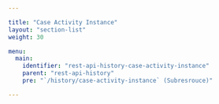 ```yaml
---

title: "Case Activity Instance"
layout: "section-list"
weight: 30

menu:
  main:
    identifier: "rest-api-history-case-activity-instance"
    parent: "rest-api-history"
    pre: "`/history/case-activity-instance` (Subresrouce)"

---
```

